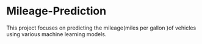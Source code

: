 # Mileage-Prediction
This project focuses on predicting the mileage(miles per gallon )of vehicles using various machine learning models.
